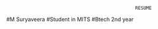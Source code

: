                                                    RESUME
#M Suryaveera
#Student in MITS
#Btech 2nd year
